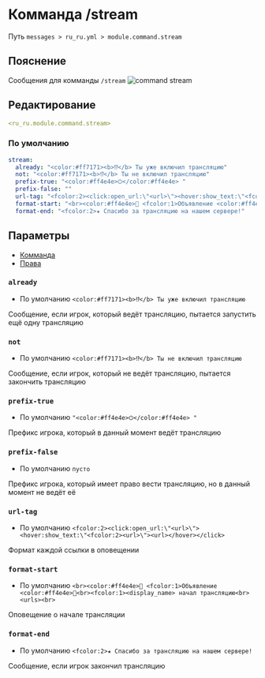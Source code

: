 # Комманда /stream
Путь `messages > ru_ru.yml > module.command.stream`

## Пояснение
Сообщения для комманды `/stream`
![command stream](/commandstream.png)

## Редактирование
```yaml
<ru_ru.module.command.stream>
```

### По умолчанию
```yaml
stream:
  already: "<color:#ff7171><b>⁉</b> Ты уже включил трансляцию"
  not: "<color:#ff7171><b>⁉</b> Ты не включил трансляцию"
  prefix-true: "<color:#ff4e4e>⏻</color:#ff4e4e> "
  prefix-false: ""
  url-tag: "<fcolor:2><click:open_url:\"<url>\"><hover:show_text:\"<fcolor:2><url>\"><url></hover></click>"
  format-start: "<br><color:#ff4e4e>🔔 <fcolor:1>Объявление <color:#ff4e4e>🔔<br><fcolor:1><display_name> начал трансляцию<br><urls><br>"
  format-end: "<fcolor:2>★ Спасибо за трансляцию на нашем сервере!"
```

## Параметры

- [Комманда](/en/commands/module/command/stream/)
- [Права](/en/permissions/module/command/stream/)

### `already`
- По умолчанию `<color:#ff7171><b>⁉</b> Ты уже включил трансляцию`

Сообщение, если игрок, который ведёт трансляцию, пытается запустить ещё одну трансляцию

### `not`
- По умолчанию `<color:#ff7171><b>⁉</b> Ты не включил трансляцию`

Сообщение, если игрок, который не ведёт трансляцию, пытается закончить трансляцию

### `prefix-true`
- По умолчанию `"<color:#ff4e4e>⏻</color:#ff4e4e> "`

Префикс игрока, который в данный момент ведёт трансляцию

### `prefix-false`
- По умолчанию `пусто`

Префикс игрока, который имеет право вести трансляцию, но в данный момент не ведёт её

### `url-tag`
- По умолчанию `<fcolor:2><click:open_url:\"<url>\"><hover:show_text:\"<fcolor:2><url>\"><url></hover></click>`

Формат каждой ссылки в оповещении

### `format-start`
- По умолчанию `<br><color:#ff4e4e>🔔 <fcolor:1>Объявление <color:#ff4e4e>🔔<br><fcolor:1><display_name> начал трансляцию<br><urls><br>`

Оповещение о начале трансляции

### `format-end`
- По умолчанию `<fcolor:2>★ Спасибо за трансляцию на нашем сервере!`

Сообщение, если игрок закончил трансляцию
